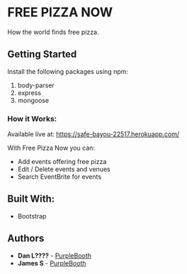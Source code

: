 # FREE PIZZA NOW

How the world finds free pizza.

## Getting Started

Install the following packages using npm:
1. body-parser
2. express
3. mongoose

### How it Works:

Available live at: https://safe-bayou-22517.herokuapp.com/

With Free Pizza Now you can:
- Add events offering free pizza
- Edit / Delete events and venues
- Search EventBrite for events

## Built With:
* Bootstrap

## Authors
* **Dan L????** -  [PurpleBooth](https://github.com/calJersey)
* **James S** - [PurpleBooth](https://github.com/jamesrsilvester)
